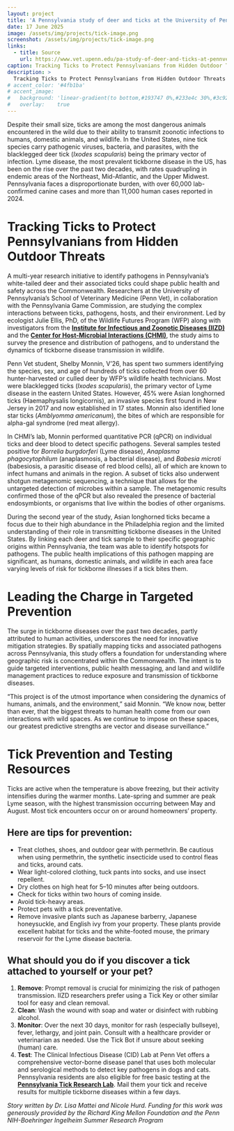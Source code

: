 ```yaml
---
layout: project
title: 'A Pennsylvania study of deer and ticks at the University of Pennsylvania School of Veterinary Medicine could shape public health and safety across the Commonwealth'
date: 17 June 2025
image: /assets/img/projects/tick-image.png
screenshot: /assets/img/projects/tick-image.png
links:
  - title: Source
    url: https://www.vet.upenn.edu/pa-study-of-deer-and-ticks-at-pennvet-could-shape-phsafety-across-state/
caption: Tracking Ticks to Protect Pennsylvanians from Hidden Outdoor Threats
description: >
  Tracking Ticks to Protect Pennsylvanians from Hidden Outdoor Threats
# accent_color: '#4fb1ba'
# accent_image:
#   background: 'linear-gradient(to bottom,#193747 0%,#233e4c 30%,#3c929e 50%,#d5d5d4 70%,#cdccc8 100%)'
#   overlay:    true
---
```


Despite their small size, ticks are among the most dangerous animals encountered in the wild due to their ability to transmit zoonotic infections to humans, domestic animals, and wildlife. In the United States, nine tick species carry pathogenic viruses, bacteria, and parasites, with the blacklegged deer tick (*Ixodes scapularis*) being the primary vector of infection. Lyme disease, the most prevalent tickborne disease in the US, has been on the rise over the past two decades, with rates quadrupling in endemic areas of the Northeast, Mid-Atlantic, and the Upper Midwest. Pennsylvania faces a disproportionate burden, with over 60,000 lab-confirmed canine cases and more than 11,000 human cases reported in 2024.

# Tracking Ticks to Protect Pennsylvanians from Hidden Outdoor Threats

A multi-year research initiative to identify pathogens in Pennsylvania’s white-tailed deer and their associated ticks could shape public health and safety across the Commonwealth. Researchers at the University of Pennsylvania’s School of Veterinary Medicine (Penn Vet), in collaboration with the Pennsylvania Game Commission, are studying the complex interactions between ticks, pathogens, hosts, and their environment. Led by ecologist Julie Ellis, PhD, of the Wildlife Futures Program (WFP) along with investigators from the **[Institute for Infectious and Zoonotic Diseases (IIZD)](https://www.vet.upenn.edu/research/research-centers-and-institute/institute-for-infectious-and-zoonotic-diseases/)** and the **[Center for Host-Microbial Interactions (CHMI)](https://hostmicrobe.org/)**, the study aims to survey the presence and distribution of pathogens, and to understand the dynamics of tickborne disease transmission in wildlife.

Penn Vet student, Shelby Monnin, V’26, has spent two summers identifying the species, sex, and age of hundreds of ticks collected from over 60 hunter-harvested or culled deer by WFP’s wildlife health technicians. Most were blacklegged ticks (*Ixodes scapularis*), the primary vector of Lyme disease in the eastern United States. However, 45% were Asian longhorned ticks (Haemaphysalis longicornis), an invasive species first found in New Jersey in 2017 and now established in 17 states. Monnin also identified lone star ticks (*Amblyomma americanum*), the bites of which are responsible for alpha-gal syndrome (red meat allergy).

In CHMI’s lab, Monnin performed quantitative PCR (qPCR) on individual ticks and deer blood to detect specific pathogens. Several samples tested positive for *Borrelia burgdorferi* (Lyme disease), *Anaplasma phagocytophilum* (anaplasmosis, a bacterial disease), and *Babesia microti* (babesiosis, a parasitic disease of red blood cells), all of which are known to infect humans and animals in the region. A subset of ticks also underwent shotgun metagenomic sequencing, a technique that allows for the untargeted detection of microbes within a sample. The metagenomic results confirmed those of the qPCR but also revealed the presence of bacterial endosymbionts, or organisms that live within the bodies of other organisms.

During the second year of the study, Asian longhorned ticks became a focus due to their high abundance in the Philadelphia region and the limited understanding of their role in transmitting tickborne diseases in the United States. By linking each deer and tick sample to their specific geographic origins within Pennsylvania, the team was able to identify hotspots for pathogens. The public health implications of this pathogen mapping are significant, as humans, domestic animals, and wildlife in each area face varying levels of risk for tickborne illnesses if a tick bites them.

# Leading the Charge in Targeted Prevention

The surge in tickborne diseases over the past two decades, partly attributed to human activities, underscores the need for innovative mitigation strategies. By spatially mapping ticks and associated pathogens across Pennsylvania, this study offers a foundation for understanding where geographic risk is concentrated within the Commonwealth. The intent is to guide targeted interventions, public health messaging, and land and wildlife management practices to reduce exposure and transmission of tickborne diseases.

“This project is of the utmost importance when considering the dynamics of humans, animals, and the environment,” said Monnin. “We know now, better than ever, that the biggest threats to human health come from our own interactions with wild spaces. As we continue to impose on these spaces, our greatest predictive strengths are vector and disease surveillance.”

# Tick Prevention and Testing Resources

Ticks are active when the temperature is above freezing, but their activity intensifies during the warmer months. Late-spring and summer are peak Lyme season, with the highest transmission occurring between May and August. Most tick encounters occur on or around homeowners’ property.

## Here are tips for prevention:

* Treat clothes, shoes, and outdoor gear with permethrin. Be cautious when using permethrin, the synthetic insecticide used to control fleas and ticks, around cats.
* Wear light-colored clothing, tuck pants into socks, and use insect repellent.
* Dry clothes on high heat for 5–10 minutes after being outdoors.
* Check for ticks within two hours of coming inside.
* Avoid tick-heavy areas.
* Protect pets with a tick preventative.
* Remove invasive plants such as Japanese barberry, Japanese honeysuckle, and English ivy from your property. These plants provide excellent habitat for ticks and the white-footed mouse, the primary reservoir for the Lyme disease bacteria.

## What should you do if you discover a tick attached to yourself or your pet?

1. **Remove**: Prompt removal is crucial for minimizing the risk of pathogen transmission. IIZD researchers prefer using a Tick Key or other similar tool for easy and clean removal.
2. **Clean**: Wash the wound with soap and water or disinfect with rubbing alcohol.
3. **Monitor**: Over the next 30 days, monitor for rash (especially bullseye), fever, lethargy, and joint pain. Consult with a healthcare provider or veterinarian as needed. Use the Tick Bot if unsure about seeking (human) care.
4. **Test**: The Clinical Infectious Disease (CID) Lab at Penn Vet offers a comprehensive vector-borne disease panel that uses both molecular and serological methods to detect key pathogens in dogs and cats. Pennsylvania residents are also eligible for free basic testing at the **[Pennsylvania Tick Research Lab](https://www.ticklab.org/)**. Mail them your tick and receive results for multiple tickborne diseases within a few days.

*Story written by Dr. Lisa Mattei and Nicole Hurd.  Funding for this work was generously provided by the Richard King Mellon Foundation and the Penn NIH-Boehringer Ingelheim Summer Research Program*